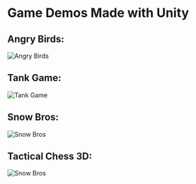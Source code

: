 # Game Demos Made with Unity<br>
## Angry Birds:<br>
![](Showcase_AngryBirds.gif "Angry Birds")<br>
## Tank Game:<br>
![](Showcase_Tank.gif "Tank Game")<br>
## Snow Bros:<br>
![](https://github.com/Unicodern/MyUnityGameDemos/blob/master/Showcase_Snow.gif "Snow Bros")<br>
## Tactical Chess 3D:<br>
![](Showcase_TC3D.gif "Snow Bros")<br>
